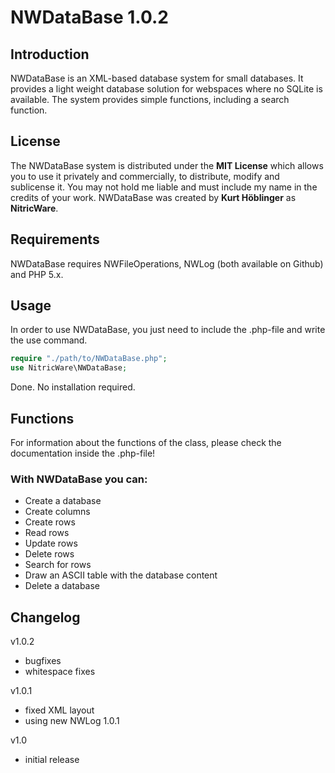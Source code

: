 # NWDataBase 1.0.2
## Introduction
NWDataBase is an XML-based database system for small databases. It provides a light weight database solution for webspaces where no SQLite is available. The system provides simple functions, including a search function.
## License
The NWDataBase system is distributed under the **MIT License** which allows you to use it privately and commercially, to distribute, modify and sublicense it. You may not hold me liable and must include my name in the credits of your work.
NWDataBase was created by **Kurt Höblinger** as **NitricWare**.
## Requirements
NWDataBase requires NWFileOperations, NWLog (both available on Github) and PHP 5.x.
## Usage
In order to use NWDataBase, you just need to include the .php-file and write the use command.
```php
require "./path/to/NWDataBase.php";
use NitricWare\NWDataBase;
```
Done. No installation required.
## Functions
For information about the functions of the class, please check the documentation inside the .php-file!
### With NWDataBase you can:
* Create a database
* Create columns
* Create rows
* Read rows
* Update rows
* Delete rows
* Search for rows
* Draw an ASCII table with the database content
* Delete a database

## Changelog
v1.0.2
- bugfixes
- whitespace fixes

v1.0.1
- fixed XML layout
- using new NWLog 1.0.1

v1.0
- initial release